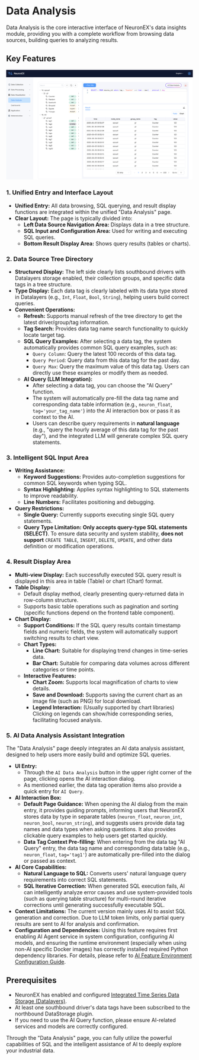 # Data Analysis

Data Analysis is the core interactive interface of NeuronEX's data insights module, providing you with a complete workflow from browsing data sources, building queries to analyzing results.

## Key Features

![data_analysis_zh](_assets/data_analysis_overview_en.png) 

### 1. Unified Entry and Interface Layout

*   **Unified Entry:** All data browsing, SQL querying, and result display functions are integrated within the unified "Data Analysis" page.
*   **Clear Layout:** The page is typically divided into:
    *   **Left Data Source Navigation Area:** Displays data in a tree structure.
    *   **SQL Input and Configuration Area:** Used for writing and executing SQL queries.
    *   **Bottom Result Display Area:** Shows query results (tables or charts).

### 2. Data Source Tree Directory

*   **Structured Display:** The left side clearly lists southbound drivers with Datalayers storage enabled, their collection groups, and specific data tags in a tree structure.
*   **Type Display:** Each data tag is clearly labeled with its data type stored in Datalayers (e.g., `Int`, `Float`, `Bool`, `String`), helping users build correct queries.
*   **Convenient Operations:**
    *   **Refresh:** Supports manual refresh of the tree directory to get the latest driver/group/tag information.
    *   **Tag Search:** Provides data tag name search functionality to quickly locate target tag.
    *   **SQL Query Examples:** After selecting a data tag, the system automatically provides common SQL query examples, such as:
        *   `Query Column`: Query the latest 100 records of this data tag.
        *   `Query Period`: Query data from this data tag for the past day.
        *   `Query Max`: Query the maximum value of this data tag.
        Users can directly use these examples or modify them as needed.
    *   **AI Query (LLM Integration):**
        *   After selecting a data tag, you can choose the "AI Query" function.
        *   The system will automatically pre-fill the data tag name and corresponding data table information (e.g., `neuron_float`, `tag='your_tag_name'`) into the AI interaction box or pass it as context to the AI.
        *   Users can describe query requirements in **natural language** (e.g., "query the hourly average of this data tag for the past day"), and the integrated LLM will generate complex SQL query statements.

### 3. Intelligent SQL Input Area

*   **Writing Assistance:**
    *   **Keyword Suggestions:** Provides auto-completion suggestions for common SQL keywords when typing SQL.
    *   **Syntax Highlighting:** Applies syntax highlighting to SQL statements to improve readability.
    *   **Line Numbers:** Facilitates positioning and debugging.
*   **Query Restrictions:**
    *   **Single Query:** Currently supports executing single SQL query statements.
    *   **Query Type Limitation:** **Only accepts query-type SQL statements (SELECT)**. To ensure data security and system stability, **does not support** `CREATE TABLE`, `INSERT`, `DELETE`, `UPDATE`, and other data definition or modification operations.

### 4. Result Display Area

*   **Multi-view Display:** Each successfully executed SQL query result is displayed in this area in table (Table) or chart (Chart) format.
*   **Table Display:**
    *   Default display method, clearly presenting query-returned data in row-column structure.
    *   Supports basic table operations such as pagination and sorting (specific functions depend on the frontend table component).
*   **Chart Display:**
    *   **Support Conditions:** If the SQL query results contain timestamp fields and numeric fields, the system will automatically support switching results to chart view.
    *   **Chart Types:**
        *   **Line Chart:** Suitable for displaying trend changes in time-series data.
        *   **Bar Chart:** Suitable for comparing data volumes across different categories or time points.
    *   **Interactive Features:**
        *   **Chart Zoom:** Supports local magnification of charts to view details.
        *   **Save and Download:** Supports saving the current chart as an image file (such as PNG) for local download.
        *   **Legend Interaction:** (Usually supported by chart libraries) Clicking on legends can show/hide corresponding series, facilitating focused analysis.

### 5. AI Data Analysis Assistant Integration

The "Data Analysis" page deeply integrates an AI data analysis assistant, designed to help users more easily build and optimize SQL queries.

*   **UI Entry:**
    *   Through the `AI Data Analysis` button in the upper right corner of the page, clicking opens the AI interaction dialog.
    *   As mentioned earlier, the data tag operation items also provide a quick entry for `AI Query`.
*   **AI Interaction Box:**
    *   **Default Page Guidance:** When opening the AI dialog from the main entry, it provides guiding prompts, informing users that NeuronEX stores data by type in separate tables (`neuron_float`, `neuron_int`, `neuron_bool`, `neuron_string`), and suggests users provide data tag names and data types when asking questions. It also provides clickable query examples to help users get started quickly.
    *   **Data Tag Context Pre-filling:** When entering from the data tag "AI Query" entry, the data tag name and corresponding data table (e.g., `neuron_float`, `tag='tag1'`) are automatically pre-filled into the dialog or passed as context.
*   **AI Core Capabilities:**
    *   **Natural Language to SQL:** Converts users' natural language query requirements into correct SQL statements.
    *   **SQL Iterative Correction:** When generated SQL execution fails, AI can intelligently analyze error causes and use system-provided tools (such as querying table structure) for multi-round iterative corrections until generating successfully executable SQL.
*   **Context Limitations:** The current version mainly uses AI to assist SQL generation and correction. Due to LLM token limits, only partial query results are sent to AI for analysis and confirmation.
*   **Configuration and Dependencies:** Using this feature requires first enabling AI Agent service in system configuration, configuring AI models, and ensuring the runtime environment (especially when using non-AI specific Docker images) has correctly installed required Python dependency libraries. For details, please refer to [AI Feature Environment Configuration Guide](../admin/sys-configuration.md#ai-feature-environment-configuration-guide).

## Prerequisites

*   NeuronEX has enabled and configured [Integrated Time Series Data Storage (Datalayers)](../admin/sys-configuration.md#data-storage-configuration).
*   At least one southbound driver's data tags have been subscribed to the northbound DataStorage plugin.
*   If you need to use the AI Query function, please ensure AI-related services and models are correctly configured.

Through the "Data Analysis" page, you can fully utilize the powerful capabilities of SQL and the intelligent assistance of AI to deeply explore your industrial data.